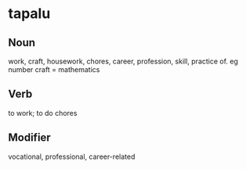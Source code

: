 tapalu
===

Noun
---

work, craft, housework, chores, career, profession, skill, practice of. eg number craft = mathematics

Verb
---

to work; to do chores

Modifier
---

vocational, professional, career-related